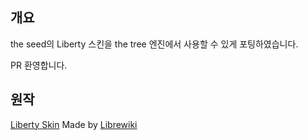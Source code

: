 ## 개요
the seed의 Liberty 스킨을 the tree 엔진에서 사용할 수 있게 포팅하였습니다.

PR 환영합니다.

## 원작
[Liberty Skin](https://github.com/librewiki/liberty-skin) Made by [Librewiki](https://librewiki.net/)
